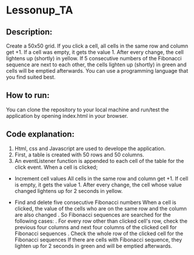 # Lessonup_TA

## Description:

Create a 50x50 grid. If you click a cell, all cells in the same row and column get +1. If a cell was empty, it gets the value 1. After every change, the cell lightens up (shortly) in yellow. If 5 consecutive numbers of the Fibonacci sequence are next to each other, the cells lighten up (shortly) in green and cells will be emptied afterwards. You can use a programming language that you find suited best.

## How to run:

You can clone the repository to your local machine and run/test the application by opening index.html in your browser.

## Code explanation:

1. Html, css and Javascript are used to develope the application.
2. First, a table is created with 50 rows and 50 columns.
3. An eventListener function is appended to each cell of the table for the click event. When a cell is clicked;

- Increment cell values
  All cells in the same row and column get +1.
  If cell is empty, it gets the value 1.
  After every change, the cell whose value changed lightens up for 2 seconds in yellow.

- Find and delete five consecutive Fibonacci numbers
  When a cell is clicked, the value of the cells who are on the same row and the column are also changed . So Fibonacci sequences are searched for the following cases:
  . For every row other than clicked cell's row, check the previous four columns and next four columns of the clicked cell for Fibonacci sequences
  . Check the whole row of the clicked cell for the Fibonacci sequences
  If there are cells with Fibonacci sequence, they lighten up for 2 seconds in green and will be emptied afterwards.

